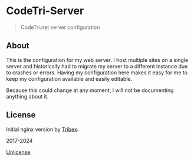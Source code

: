 # CodeTri-Server

> CodeTri.net server configuration

## About

This is the configuration for my web server. I host multiple sites on a single
server and historically had to migrate my server to a different instance
due to crashes or errors. Having my configuration here makes it easy for me
to keep my configuration available and easily editable.

Because this could change at any moment, I will not be documenting anything
about it.

## License

Initial nginx version by [Tribex](https://github.com/Tribex).

2017-2024

[Unlicense](LICENSE)
